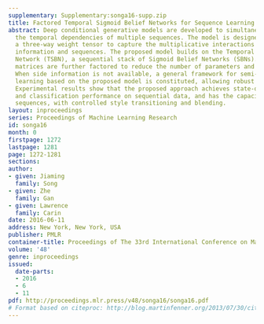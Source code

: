 ```yaml
---
supplementary: Supplementary:songa16-supp.zip
title: Factored Temporal Sigmoid Belief Networks for Sequence Learning
abstract: Deep conditional generative models are developed to simultaneously learn
  the temporal dependencies of multiple sequences. The model is designed by introducing
  a three-way weight tensor to capture the multiplicative interactions between side
  information and sequences. The proposed model builds on the Temporal Sigmoid Belief
  Network (TSBN), a sequential stack of Sigmoid Belief Networks (SBNs). The transition
  matrices are further factored to reduce the number of parameters and improve generalization.
  When side information is not available, a general framework for semi-supervised
  learning based on the proposed model is constituted, allowing robust sequence classification.
  Experimental results show that the proposed approach achieves state-of-the-art predictive
  and classification performance on sequential data, and has the capacity to synthesize
  sequences, with controlled style transitioning and blending.
layout: inproceedings
series: Proceedings of Machine Learning Research
id: songa16
month: 0
firstpage: 1272
lastpage: 1281
page: 1272-1281
sections: 
author:
- given: Jiaming
  family: Song
- given: Zhe
  family: Gan
- given: Lawrence
  family: Carin
date: 2016-06-11
address: New York, New York, USA
publisher: PMLR
container-title: Proceedings of The 33rd International Conference on Machine Learning
volume: '48'
genre: inproceedings
issued:
  date-parts:
  - 2016
  - 6
  - 11
pdf: http://proceedings.mlr.press/v48/songa16/songa16.pdf
# Format based on citeproc: http://blog.martinfenner.org/2013/07/30/citeproc-yaml-for-bibliographies/
---
```

